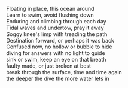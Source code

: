 Floating in place, this ocean around  
Learn to swim, avoid flushing down  
Enduring and climbing through each day  
Tidal waves and undertow, pray it away  
Soggy knee's limp with treading the path  
Destination forward, or perhaps it was back  
Confused now, no hollow or bubble to hide  
diving for answers with no light to guide  
sink or swim, keep an eye on that breath  
faulty made, or just broken at best  
break through the surface, time and time again  
the deeper the dive the more water lets in
